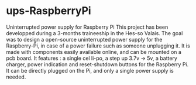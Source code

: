# ups-RaspberryPi
Uninterrupted power supply for Raspberry Pi
This project has been developped during a 3-months traineeship in the Hes-so Valais.
The goal was to design a open-source uninterrupted power supply for the Raspberry-Pi, in case of a power failure such
as someone unplugging it. It is made with components easily available online, and can be mounted on a pcb board.
It features : a single cel li-po, a step up 3.7v -> 5v, a battery charger, power indication and reset-shutdown buttons for the Raspberry Pi. It can be directly plugged on the Pi, and only a single power supply is needed.

